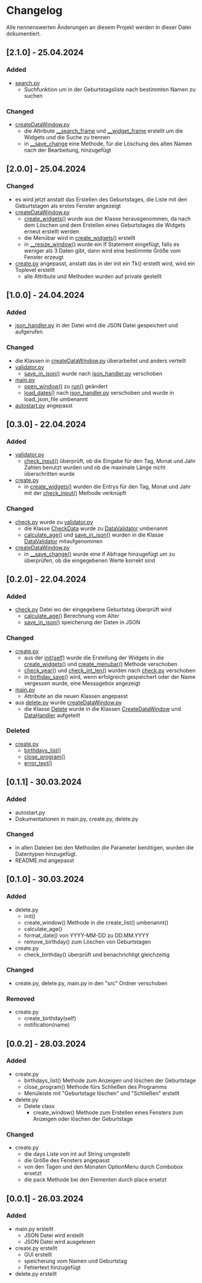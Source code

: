 # Changelog
Alle nennenswerten Änderungen an diesem Projekt werden in dieser Datei dokumentiert.


## [2.1.0] - 25.04.2024
### Added
+ [search.py](https://github.com/PixelPilot24/Geburtstage/blob/2.1.0/src/search.py)
  + Suchfunktion um in der Geburtstagsliste nach bestimmten Namen zu suchen

### Changed
+ [createDataWindow.py](https://github.com/PixelPilot24/Geburtstage/blob/2.1.0/src/createDataWindow.py)
  + die Attribute [__search_frame](https://github.com/PixelPilot24/Geburtstage/blob/2.1.0/src/createDataWindow.py#L15)
  und [__widget_frame](https://github.com/PixelPilot24/Geburtstage/blob/2.1.0/src/createDataWindow.py#L16) erstellt um
  die Widgets und die Suche zu trennen
  + in [__save_change](https://github.com/PixelPilot24/Geburtstage/blob/2.1.0/src/createDataWindow.py#L154) eine Methode,
  für die Löschung des alten Namen nach der Bearbeitung, hinzugefügt

## [2.0.0] - 25.04.2024
### Changed
+ es wird jetzt anstatt das Erstellen des Geburtstages, die Liste mit den Geburtstagen als erstes Fenster angezeigt
+ [createDataWindow.py](https://github.com/PixelPilot24/Geburtstage/blob/2.0.0/src/createDataWindow.py)
  + [create_widgets()](https://github.com/PixelPilot24/Geburtstage/blob/2.0.0/src/createDataWindow.py#L83) wurde aus
  der Klasse herausgenommen, da nach dem Löschen und dem Erstellen eines Geburtstages die Widgets erneut erstellt werden
  + die Menübar wird in
  [create_widgets()](https://github.com/PixelPilot24/Geburtstage/blob/2.0.0/src/createDataWindow.py#L69) erstellt
  + in [__resize_window()](https://github.com/PixelPilot24/Geburtstage/blob/2.0.0/src/createDataWindow.py#L61) wurde
  ein If Statement eingefügt, falls es weniger als 3 Daten gibt, dann wird eine bestimmte Größe vom Fenster erzeugt
+ [create.py](https://github.com/PixelPilot24/Geburtstage/blob/2.0.0/src/create.py) angepasst, anstatt das in der init
ein Tk() erstellt wird, wird ein Toplevel erstellt
  + alle Attribute und Methoden wurden auf private gestellt


## [1.0.0] - 24.04.2024
### Added
+ [json_handler.py](https://github.com/PixelPilot24/Geburtstage/blob/1.0.0/src/json_handler.py) in der Datei wird die
JSON Datei gespeichert und aufgerufen

### Changed
+ die Klassen in [createDataWindow.py](https://github.com/PixelPilot24/Geburtstage/blob/1.0.0/src/createDataWindow.py)
überarbeitet und anders verteilt
+ [validator.py](https://github.com/PixelPilot24/Geburtstage/blob/1.0.0/src/validator.py)
  + [save_in_json()](https://github.com/PixelPilot24/Geburtstage/blob/0.3.0/src/validator.py#L107) wurde nach
  [json_handler.py](https://github.com/PixelPilot24/Geburtstage/blob/1.0.0/src/json_handler.py#L10) verschoben
+ [main.py](https://github.com/PixelPilot24/Geburtstage/blob/1.0.0/src/main.py)
  + [open_window()](https://github.com/PixelPilot24/Geburtstage/blob/0.3.0/src/main.py#L47) zu
  [run()](https://github.com/PixelPilot24/Geburtstage/blob/1.0.0/src/main.py#L47) geändert
  + [load_dates()](https://github.com/PixelPilot24/Geburtstage/blob/0.3.0/src/main.py#L54) nach
  [json_handler.py](https://github.com/PixelPilot24/Geburtstage/blob/1.0.0/src/json_handler.pyL#15) verschoben und wurde
  in load_json_file umbenannt
+ [autostart.py](https://github.com/PixelPilot24/Geburtstage/blob/1.0.0/src/autostart.py#L4) angepasst

## [0.3.0] - 22.04.2024
### Added
+ [validator.py](https://github.com/PixelPilot24/Geburtstage/blob/0.3.0/src/validator.py)
  + [check_input()](https://github.com/PixelPilot24/Geburtstage/blob/0.3.0/src/validator.py#L10) überprüft, ob
  die Eingabe für den Tag, Monat und Jahr Zahlen benutzt wurden und ob die maximale Länge nicht überschritten
  wurde
+ [create.py](https://github.com/PixelPilot24/Geburtstage/blob/0.3.0/src/create.py)
  + in [create_widgets()](https://github.com/PixelPilot24/Geburtstage/blob/0.3.0/src/create.py#L29) wurden die Entrys
  für den Tag, Monat und Jahr mit der
  [check_input()](https://github.com/PixelPilot24/Geburtstage/blob/0.3.0/src/validator.py#L10) Methode verknüpft

### Changed
+ [check.py](https://github.com/PixelPilot24/Geburtstage/blob/0.2.0/src/check.py) wurde zu
[validator.py](https://github.com/PixelPilot24/Geburtstage/blob/0.3.0/src/validator.py)
  + die Klasse [CheckData](https://github.com/PixelPilot24/Geburtstage/blob/0.2.0/src/validator.py#L8) wurde zu
  [DataValidator](https://github.com/PixelPilot24/Geburtstage/blob/0.2.0/src/validator.py#L8) umbenannt
  + [calculate_age()](https://github.com/PixelPilot24/Geburtstage/blob/0.3.0/src/validator.py#L96) und
  [save_in_json()](https://github.com/PixelPilot24/Geburtstage/blob/0.3.0/src/validator.py#L107) wurden in
  die Klasse [DataValidator](https://github.com/PixelPilot24/Geburtstage/blob/0.2.0/src/validator.py#L8)
  mitaufgenommen
+ [createDataWindow.py](https://github.com/PixelPilot24/Geburtstage/blob/0.3.0/src/createDataWindow.py)
  + in [__save_change()](https://github.com/PixelPilot24/Geburtstage/blob/0.3.0/src/createDataWindow.py#L104)
  wurde eine if Abfrage hinzugefügt um zu überprüfen, ob die eingegebenen Werte korrekt sind

## [0.2.0] - 22.04.2024

### Added
+ [check.py](https://github.com/PixelPilot24/Geburtstage/blob/0.2.0/src/check.py)
Datei wo der eingegebene Geburtstag überprüft wird
  + [calculate_age()](https://github.com/PixelPilot24/Geburtstage/blob/0.2.0/src/check.py#L81) 
  Berechnung vom Alter
  + [save_in_json()](https://github.com/PixelPilot24/Geburtstage/blob/0.2.0/src/check.py#L92)
  speicherung der Daten in JSON

### Changed
+ [create.py](https://github.com/PixelPilot24/Geburtstage/blob/0.2.0/src/create.py)
  + aus der [init(self)](https://github.com/PixelPilot24/Geburtstage/blob/0.1.1/src/create.py#L16) 
  wurde die Erstellung der Widgets in die
  [create_widgets()](https://github.com/PixelPilot24/Geburtstage/blob/0.2.0/src/create.py#L30) und 
  [create_menubar()](https://github.com/PixelPilot24/Geburtstage/blob/0.2.0/src/create.py#L49) Methode verschoben
  + [check_year()](https://github.com/PixelPilot24/Geburtstage/blob/0.1.1/src/create.py#L84) und
  [check_int_len()](https://github.com/PixelPilot24/Geburtstage/blob/0.1.1/src/create.py#L30) wurden nach
  [check.py](https://github.com/PixelPilot24/Geburtstage/blob/0.2.0/src/check.py) verschoben
  + in [birthday_save()](https://github.com/PixelPilot24/Geburtstage/blob/0.1.1/src/create.py#L61) wird,
  wenn erfolgreich gespeichert oder der Name vergessen wurde, eine Messagebox angezeigt
+ [main.py](https://github.com/PixelPilot24/Geburtstage/blob/0.2.0/src/main.py)
  + Attribute an die neuen Klassen angepasst
+ aus [delete.py](https://github.com/PixelPilot24/Geburtstage/blob/0.1.1/src/delete.py) wurde 
[createDataWindow.py](https://github.com/PixelPilot24/Geburtstage/blob/0.2.0/src/createDataWindow.py)
  + die Klasse [Delete](https://github.com/PixelPilot24/Geburtstage/blob/0.1.1/src/delete.py#L7) wurde
  in die Klassen [CreateDataWindow](https://github.com/PixelPilot24/Geburtstage/blob/0.2.0/src/delete.py#L7)
  und [DataHandler](https://github.com/PixelPilot24/Geburtstage/blob/0.1.1/src/delete.py#L80) aufgeteilt

### Deleted
+ [create.py](https://github.com/PixelPilot24/Geburtstage/blob/0.2.0/src/create.py)
  + [birthdays_list()](https://github.com/PixelPilot24/Geburtstage/blob/0.1.1/src/create.py#L64)
  + [close_program()](https://github.com/PixelPilot24/Geburtstage/blob/0.1.1/src/create.py#L71)
  + [error_text()](https://github.com/PixelPilot24/Geburtstage/blob/0.1.1/src/create.py#L77)


## [0.1.1] - 30.03.2024

### Added
+ autostart.py
+ Dokumentationen in main.py, create.py, delete.py

### Changed
+ in allen Dateien bei den Methoden die Parameter benötigen, wurden die Datentypen hinzugefügt.
+ README.md angepasst


## [0.1.0] - 30.03.2024

### Added
+ delete.py
  + init()
  + create_window() Methode in die create_list() umbenannt()
  + calculate_age()
  + format_date() von YYYY-MM-DD zu DD.MM.YYYY
  + remove_birthday() zum Löschen von Geburtstagen
+ create.py
  + check_birthday() überprüft und benachrichtigt gleichzeitig

### Changed
+ create.py, delete.py, main.py in den "src" Ordner verschoben

### Removed
+ create.py
  + create_birthday(self)
  + notification(name)


## [0.0.2] - 28.03.2024

### Added
+ create.py
  + birthdays_list() Methode zum Anzeigen und löschen der Geburtstage
  + close_program() Methode fürs Schließen des Programms
  + Menüleiste mit "Geburtstage löschen" und "Schließen" erstellt
+ delete.py
  + Delete class
    + create_window() Methode zum Erstellen eines Fensters zum Anzeigen oder löschen der Geburtstage

### Changed
+ create.py
  + die days Liste von int auf String umgestellt
  + die Größe des Fensters angepasst
  + von den Tagen und den Monaten OptionMenu durch Combobox ersetzt
  + die pack Methode bei den Elementen durch place ersetzt


## [0.0.1] - 26.03.2024

### Added
+ main.py erstellt
  + JSON Datei wird erstellt
  + JSON Datei wird ausgelesen
+ create.py erstellt
  + GUI erstellt
  + speicherung vom Namen und Geburtstag
  + Fehlertext hinzugefügt
+ delete.py erstellt